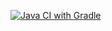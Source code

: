 [![Java CI with Gradle](https://github.com/aliendrouse/MYHW_AQA_1.2_1/actions/workflows/gradle.yml/badge.svg)](https://github.com/aliendrouse/MYHW_AQA_1.2_1/actions/workflows/gradle.yml)